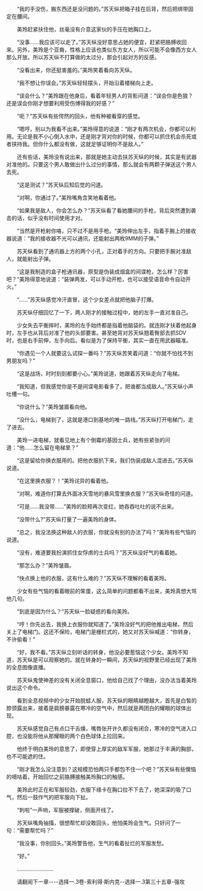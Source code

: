 <div class="read-content j_readContent" id="">
                <p>　　“我的手没伤，搬东西还是没问题的。”苏天纵把箱子挂在后背，然后把绑带固定在腰间。<p>　　美玲赶紧扶住他，丝毫没有介意这家伙的手压在她胸口上。<p>　　“没事……我应该可以走了。”苏天纵没好意思占她的便宜，赶紧把胳膊收回来。另外，美玲是个亚裔，性格上应该也类似东方女人，所以可能不会像西方女人那么开放。所以苏天纵不打算做的太过分，那会引起对方的反感。<p>　　“没看出来，你还挺害羞的。”美玲笑着看向苏天纵。<p>　　“我不想让你误会。”苏天纵轻轻摆头，开始沿着楼梯向上走。<p>　　“误会什么？”美玲跟在他身后，看着年轻男人的背影问道：“误会你是色狼？还是误会你刚才想要利用受伤博得我的好感？”<p>　　“呃？”苏天纵有些愕然的回头，他有种被看穿的感觉。<p>　　“嗯哼，别以为我看不出来。”美玲得意的说道：“刚才有两次机会，你都可以利用。无论是我不小心倒入水中，还是刚才背对你的时候，你都可以抓住机会杀死或者挟持我。但你什么都没有做，这就足够证明你不是敌人。”<p>　　还有些话，美玲没有说出来，那就是她主动去扶苏天纵的时候，其实是有武器对准他的。只要这个男人敢做出什么过分的事情，那么就会有两颗子弹送这个男人去死。<p>　　“这是测试？”苏天纵后知后觉的问道。<p>　　“对啊，你通过了。”美玲嘴角含笑地看着他。<p>　　“如果我是敌人，你会怎么办？”苏天纵看了看她腰间的手枪，背后突然遭到袭击的话，似乎没有时间使用才对。<p>　　“当然是开枪射你咯，只不过不是用手枪。“美玲伸出左手，指着手腕上的接收器说道：“我的接收器不光可以通讯，还能射出两枚9MM的子弹。”<p>　　苏天纵看到了通讯器上方的两个小孔，正对着手的方向。只要把手腕对准敌人，就能射出子弹。<p>　　“这是我制造的盒子枪通讯器，原型是伪装成烟盒的间谍枪，怎么样？厉害吧？“美玲得意地说道：“装弹两发，可以手动开枪，也可以接受语音命令自动开火。”<p>　　“……”苏天纵感觉冷汗直冒，这个少女差点就把他脑子打爆。<p>　　苏天纵仔细回忆了一下，两人刚才的接触过程中，她的左手一直对准自己。<p>　　少女失去平衡摔时，美玲的左手始终都是指着他脑袋的。就连刚才扶着他起身时，左手也从背后对准了他的头部要害。甚至她背对苏天纵翘着臀部去抓SDV时，也是右手前伸，左手向后。看似是为了保持平衡，其实一直在用武器瞄准。<p>　　“你遇见一个人就要这么试探一番吗？”苏天纵苦笑着问道：“你就不怕找不到男朋友吗？”<p>　　“这是战场，时时刻刻都要小心。”美玲说道，她跟着苏天纵走向了电梯。<p>　　“我知道，但我感觉你是不是间谍电影看多了，把谁都当成敌人。”苏天纵小声吐槽一句。<p>　　“你说什么？”美玲皱眉看向他。<p>　　“没什么，电梯到了，这就是港口到基地的唯一路线。”苏天纵打开电梯门，走了进去。<p>　　美玲一进电梯，就看见地上有个倒霉的基因士兵，她有些紧张的问道：“他……怎么留在电梯里？”<p>　　“这是留给你换衣服用的。把他衣服扒下来，我们伪装成敌人混进去。”苏天纵说道。<p>　　“在这里换衣服？！”美玲诧异的看着他。<p>　　“对啊，难道你打算去外面冰天雪地的暴风雪里换衣服？”苏天纵奇怪的问道。<p>　　“可是……我没带……”美玲的脸颊再次变红，她吞吞吐吐的说不出来。<p>　　“没带什么?”苏天纵打量了一遍美玲的身体。<p>　　“总之，我没法换这种敌人的衣服，你就没有别的办法了吗？”美玲有些气恼的说道。<p>　　“没有，难道要我扮演抓住女俘虏的士兵吗？”苏天纵没好气的看着她。<p>　　“那怎么办？”美玲皱眉。<p>　　“快点换上他的衣服，这有什么难的？”苏天纵不理解的看着美玲。<p>　　少女有些气恼的看着眼前的笨蛋，这么简单的问题都看不出来，美玲真想大骂他几句。<p>　　“到底是因为什么？”苏天纵一脸疑惑的看向美玲。<p>　　“哼！你先出去，我换上衣服你就知道了。”美玲没好气的把他推出电梯，然后关上了电梯门。这还不保险，电梯门是栅栏式的，她又对苏天纵喊道：“你转身，不许偷看！”<p>　　“好，我不看。”苏天纵立刻听话的转身，他没必要惹恼这个少女。美玲不知道，苏天纵是可以观察她的。就在转身的一瞬间，苏天纵的视野里已经出现了美玲的全息图像直播。<p>　　苏天纵鬼使神差的没有关闭全息窗口，他给自己找了个理由，没办法当着美玲说出这个命令。<p>　　看到全息视频中的少女开始脱蛙人服，苏天纵的眼睛越瞪越大，首先是白皙的脖颈露出来，接着是肩膀暴露在寒冷的空气中，然后就是两团白的耀眼的球体出现。<p>　　苏天纵感觉自己有点口干舌燥，嘴唇张开许久都没有闭合，寒冷的空气进入口腔，也没能将他从那耀眼的两个白色球体上拉回来。<p>　　他终于明白美玲的意思了，即使穿上厚实的敌军军服，她那过于丰满的胸部，也不可能遮的住。<p>　　“刚才我怎么没注意到？这规模恐怕两只手都包不住一个吧？”苏天纵有些懊恼的嘀咕着，开始回忆之前胳膊接触美玲胸口的触感。<p>　　美玲此时正在和军服较劲，衣服下缘卡在胸口拉不下去了，她深深的吸了口气，然后一鼓作气的把军服向下扯。<p>　　“刺啦”一声响，军服被撑破，侧面开线了。<p>　　苏天纵嘴角抽搐，很想帮忙却没敢回头，他怕美玲会生气。只好问了一句：“需要帮忙吗？”<p>　　“我没事，你别回头。”美玲警告他，生气的看着扯烂的军服发愁。<p>　　“好。”<p>　　……………………<p>　　请翻阅下一章----选择一.3卷-索利得·斯内克--选择一.3第三十五章-强攻<p>　　<p> 
            </div>